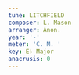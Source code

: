 ```yaml
---
tune: LITCHFIELD
composer: L. Mason
arranger: Anon.
year: '-'
meter: 'C. M. '
key: E♭ Major
anacrusis: 0
---
```

